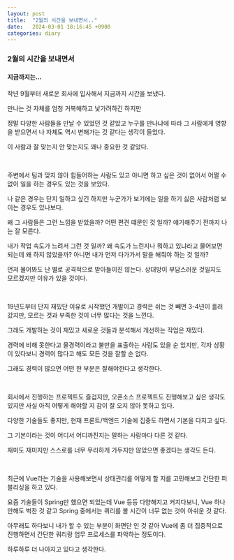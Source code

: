 ```yaml
---
layout: post
title:  "2월의 시간을 보내면서.."
date:   2024-03-01 18:16:45 +0900
categories: diary
---
```


### 2월의 시간을 보내면서

#### 지금까지는...

작년 9월부터 새로운 회사에 입사해서 지금까지 시간을 보냈다.

만나는 것 자체를 엄청 거북해하고 낯가려하긴 하지만

정말 다양한 사람들을 만날 수 있었던 것 같았고 누구를 만나냐에 따라 그 사람에게 영향을 받으면서 나 자체도 역시 변해가는 것 같다는 생각이 들었다.

이 사람과 잘 맞는지 안 맞는지도 꽤나 중요한 것 같았다.

<br>

주변에서 팀과 맞지 않아 힘들어하는 사람도 있고 아니면 하고 싶은 것이 없어서 어쩔 수 없이 일을 하는 경우도 있는 것을 보았다.

나 같은 경우는 단지 일하고 싶긴 하지만 누군가가 보기에는 일을 하기 싫은 사람처럼 보이는 경우도 있나보다.

왜 그 사람들은 그런 느낌을 받았을까? 어떤 편견 떄문인 것 일까? 얘기해주기 전까지 나는 잘 모른다.

내가 작업 속도가 느려서 그런 것 일까? 왜 속도가 느린지나 뭐하고 있냐라고 물어보면 되는데 왜 하지 않았을까? 아니면 내가 먼저 다가가서 말을 해줘야 하는 것 일까?

먼저 물어봐도 난 별로 공격적으로 받아들이진 않는다. 상대방이 부담스러운 것일지도 모르겠지만 이유가 있을 것이다.

<br>

19년도부터 단지 재밌단 이유로 시작했던 개발이고 경력은 쉬는 것 빼면 3-4년이 흘러갔지만, 모르는 것과 부족한 것이 너무 많다는 것을 느낀다.

그래도 개발하는 것이 재밌고 새로운 것들과 분석해서 개선하는 작업은 재밌다.

경력에 비해 못한다고 물경력이라고 불만을 표출하는 사람도 있을 순 있지만, 각자 상황이 있다보니 경력이 많다고 해도 모든 것을 잘할 순 없다.

그래도 경력이 많으면 어떤 한 부분은 잘해야한다고 생각한다.

<br>

회사에서 진행하는 프로젝트도 즐겁지만, 오픈소스 프로젝트도 진행해보고 싶은 생각도 있지만 사실 아직 어떻게 해야할 지 감이 잘 오지 않아 못하고 있다.

다양한 기술들도 좋지만, 현재 프론트/백엔드 기술에 집중도 하면서 기본을 다지고 싶다.

그 기본이라는 것이 어디서 어디까진지는 말하는 사람마다 다른 것 같다.

재미도 재미지만 스스로를 너무 무리하게 가두지만 않았으면 좋겠다는 생각도 든다.

<br>

최근에 Vue라는 기술을 사용해보면서 상태관리를 어떻게 할 지를 고민해보고 간단한 퍼블리싱을 하고 있다.

요즘 기술들이 Spring만 했으면 되었는데 Vue 등등 다양해지고 커지다보니, Vue 하나만해도 벅찬 것 같고 Spring 중에서는 쿼리를 볼 시간이 너무 없는 것이 아쉬운 것 같다.

아무래도 하다보니 내가 할 수 있는 부분이 화면단 인 것 같아 Vue에 좀 더 집중적으로 진행하면서 간단한 쿼리랑 업무 프로세스를 파악하는 정도이다.

하루하루 더 나아지고 있다고 생각한다.